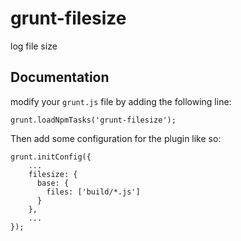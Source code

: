 grunt-filesize
==============

log file size

## Documentation
modify your `grunt.js` file by adding the following line:

    grunt.loadNpmTasks('grunt-filesize');

Then add some configuration for the plugin like so:

    grunt.initConfig({
        ...
        filesize: {
          base: {
            files: ['build/*.js']
          }
        },
        ...
    });
